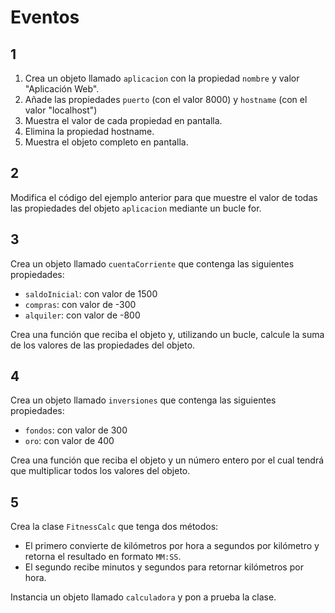 # Eventos

## 1

1. Crea un objeto llamado `aplicacion` con la propiedad `nombre` y valor "Aplicación Web".
2. Añade las propiedades `puerto` (con el valor 8000) y `hostname` (con el valor "localhost")
3. Muestra el valor de cada propiedad en pantalla.
4. Elimina la propiedad hostname.
5. Muestra el objeto completo en pantalla.

## 2

Modifica el código del ejemplo anterior para que muestre el valor de todas las propiedades del objeto `aplicacion`
mediante un bucle for.

## 3

Crea un objeto llamado `cuentaCorriente` que contenga las siguientes propiedades:

- `saldoInicial`: con valor de 1500
- `compras`: con valor de -300
- `alquiler`: con valor de -800

Crea una función que reciba el objeto y, utilizando un bucle, calcule la suma de los valores de las propiedades del
objeto.

## 4

Crea un objeto llamado `inversiones` que contenga las siguientes propiedades:

- `fondos`: con valor de 300
- `oro`: con valor de 400

Crea una función que reciba el objeto y un número entero por el cual tendrá que multiplicar todos los valores del
objeto.

## 5

Crea la clase `FitnessCalc` que tenga dos métodos:

- El primero convierte de kilómetros por hora a segundos por kilómetro y retorna el resultado en formato `MM:SS`.
- El segundo recibe minutos y segundos para retornar kilómetros por hora.

Instancia un objeto llamado `calculadora` y pon a prueba la clase.
